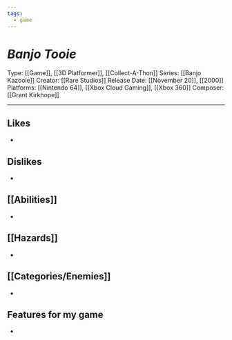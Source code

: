 ```yaml
---
tags:
  - game
---
```

# _Banjo Tooie_

Type: [[Game]], [[3D Platformer]], [[Collect-A-Thon]]
Series: [[Banjo Kazooie]]
Creator: [[Rare Studios]]
Release Date: [[November 20]], [[2000]]
Platforms: [[Nintendo 64]], [[Xbox Cloud Gaming]], [[Xbox 360]]
Composer: [[Grant Kirkhope]]

----





## Likes
* 

## Dislikes
* 

## [[Abilities]]
* 

## [[Hazards]]
* 

## [[Categories/Enemies]]
* 

## Features for my game
* 